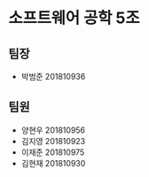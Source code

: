 # 소프트웨어 공학 5조
## 팀장 
* 박범준 201810936

## 팀원 
* 양현우 201810956
* 김지영 201810923
* 이재준 201810975
* 김현재 201810930
